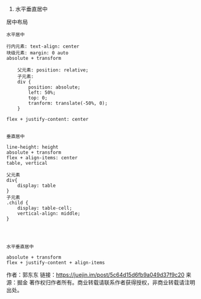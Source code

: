 1. 水平垂直居中


居中布局

```
水平居中

行内元素: text-align: center
块级元素: margin: 0 auto
absolute + transform  
	
	父元素: position: relative;
	子元素:
	div {
		position: absolute;
		left: 50%;
		top: 0;
		tranform: translate(-50%, 0);
	}
	
flex + justify-content: center


垂直居中

line-height: height
absolute + transform
flex + align-items: center
table, vertical
	
父元素
div{
	display: table
}
子元素
.child {
	display: table-cell;
	vertical-align: middle;
}
 
	


水平垂直居中

absolute + transform
flex + justify-content + align-items
```



作者：郭东东
链接：https://juejin.im/post/5c64d15d6fb9a049d37f9c20
来源：掘金
著作权归作者所有。商业转载请联系作者获得授权，非商业转载请注明出处。